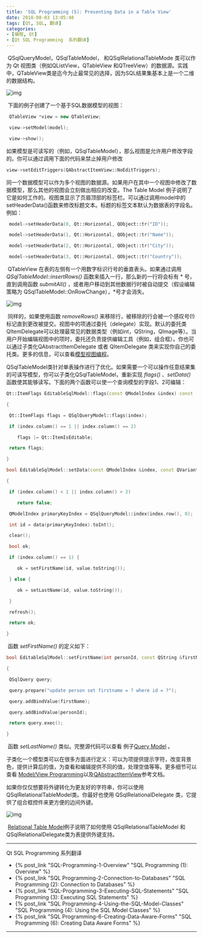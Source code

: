 ```yaml
---
title: 'SQL Programming (5): Presenting Data in a Table View'
date: 2018-08-03 13:05:48
tags: [Qt, SQL, 翻译]
categories: 
- [编程, Qt]
- [Qt SQL Programming  系列翻译]
---
```


​    QSqlQueryModel，QSqlTableModel， 和QSqlRelationalTableMode 类可以作为 Qt 视图类（例如QListView，QTableView 和QTreeView）的数据源。实践中，QTableView类是迄今为止最常见的选择，因为SQL结果集基本上是一个二维的数据结构。

![img](http://doc.qt.io/qt-5/images/relationaltable.png)

​    下面的例子创建了一个基于SQL数据模型的视图：

``` c++
 QTableView *view = new QTableView;

 view->setModel(model);

 view->show();
```

​    如果模型是可读写的（例如，QSqlTableModel），那么视图是允许用户修改字段的。你可以通过调用下面的代码来禁止掉用户修改

``` c++
view->setEditTriggers(QAbstractItemView::NoEditTriggers);
```

​    同一个数据模型可以作为多个视图的数据源。如果用户在其中一个视图中修改了数据模型，那么其他的视图会立刻做出相应的改变。The Table Model 例子说明了它是如何工作的。视图类显示了页眉顶部的标签栏。可以通过调用model中的setHeaderData()函数来修改标题文本。标题的标签文本默认为数据表的字段名。例如：

``` c++
 model->setHeaderData(0, Qt::Horizontal, QObject::tr("ID"));

 model->setHeaderData(1, Qt::Horizontal, QObject::tr("Name"));

 model->setHeaderData(2, Qt::Horizontal, QObject::tr("City"));

 model->setHeaderData(3, Qt::Horizontal, QObject::tr("Country"));
```

​    QTableView 在表的左侧有一个用数字标识行号的垂直表头。如果通过调用 _QSqlTableModel::insertRows()_ 函数来插入一行，那么新的一行将会标有 * 号，直到调用函数 _submitAll()_ ，或者用户移动到其他数据行时被自动提交（假设编辑策略为 QSqlTableModel::OnRowChange），*号才会消失。

![img](http://doc.qt.io/qt-5/images/insertrowinmodelview.png)

​    同样的，如果使用函数 _removeRows()_ 来移除行，被移除的行会被一个感叹号(!)标记直到更改被提交。视图中的项通过委托（delegate）实现。默认的委托类QItemDelegate可以处理最常见的数据类型（例如int，QString，QImage等）。当用户开始编辑视图中的项时，委托还负责提供编辑工具（例如，组合框）。你也可以通过子类化QAbstractItemDelegate 或者 QItemDelegate 类来实现你自己的委托类。更多的信息，可以查看[模型视图编程](qthelp://org.qt-project.qtwidgets.531/qtwidgets/model-view-programming.html)。

​    QSqlTableModel类针对单表操作进行了优化。如果需要一个可以操作任意结果集的可读写模型，你可以子类化QSqlTableModel，重新实现 _flags()_ 、_setData()_ 函数使其能够读写。下面的两个函数可以使一个查询模型的字段1、2可编辑：

``` c++
Qt::ItemFlags EditableSqlModel::flags(const QModelIndex &index) const

{

 Qt::ItemFlags flags = QSqlQueryModel::flags(index);

 if (index.column() == 1 || index.column() == 2)

    flags |= Qt::ItemIsEditable;

 return flags;

}

bool EditableSqlModel::setData(const QModelIndex &index, const QVariant &value, int /* role */)

{

 if (index.column() < 1 || index.column() > 2)

    return false;

 QModelIndex primaryKeyIndex = QSqlQueryModel::index(index.row(), 0);

 int id = data(primaryKeyIndex).toInt();

 clear();

 bool ok;

 if (index.column() == 1) {

    ok = setFirstName(id, value.toString());

 } else {

    ok = setLastName(id, value.toString());

 }

 refresh();

 return ok;

}
```

​       函数 _setFirstName()_ 的定义如下：

``` c++
bool EditableSqlModel::setFirstName(int personId, const QString &firstName)

{

 QSqlQuery query;

 query.prepare("update person set firstname = ? where id = ?");

 query.addBindValue(firstName);

 query.addBindValue(personId);

 return query.exec();

}
```

​    函数 _setLastName()_ 类似。完整源代码可以查看 例子[Query Model](qthelp://org.qt-project.qtsql.531/qtsql/qtsql-querymodel-example.html) 。

​    子类化一个模型类可以在很多方面进行定义：可以为项提供提示字符，改变背景色，提供计算后的值，为查看和编辑提供不同的值，处理空值等等。更多细节可以查看 [Model/View Programming](qthelp://org.qt-project.qtwidgets.531/qtwidgets/model-view-programming.html)以及[QAbstractItemView](qthelp://org.qt-project.qtwidgets.531/qtwidgets/qabstractitemview.html)参考文档。

​    如果你仅仅想要将外键转化为更友好的字符串，你可以使用QSqlRelationalTableModel类。你最好也使用 QSqlRelationalDelegate 类，它提供了组合框控件来更方便的边间外键。

![img](http://doc.qt.io/qt-5/images/relationaltable.png)

​    [Relational Table Model](qthelp://org.qt-project.qtsql.531/qtsql/qtsql-relationaltablemodel-example.html)例子说明了如何使用 QSqlRelationalTableModel 和 QSqlRelationalDelegate类为表提供外键支持。


***
Qt SQL Programming  系列翻译

- {% post_link "SQL-Programming-1-Overview" "SQL Programming (1): Overview" %}
- {% post_link "SQL Programming-2-Connection-to-Databases" "SQL Programming (2): Connection to Databases" %}
- {% post_link "SQL-Programming-3-Executing-SQL-Statements" "SQL Programming (3): Executing SQL Statements" %}
- {% post_link "SQL Programming-4-Using-the-SQL-Model-Classes" "SQL Programming (4): Using the SQL Model Classes" %}
- {% post_link "SQL Programming-6-Creating-Data-Aware-Forms" "SQL Programming (6): Creating Data Aware Forms" %}

***